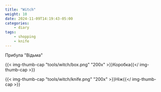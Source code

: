 ```yaml
---
title: "Witch"
weight: 10
date: 2024-11-09T14:19:43-05:00
categories:
    - diary
tags:
    - shopping
    - knife
---
```

Прибула "Відьма"
<!--more-->

{{< img-thumb-cap "tools/witch/box.png" "200x" >}}Коробка{{</ img-thumb-cap >}}

{{< img-thumb-cap "tools/witch/knife.png" "200x" >}}Ніж{{</ img-thumb-cap >}}
